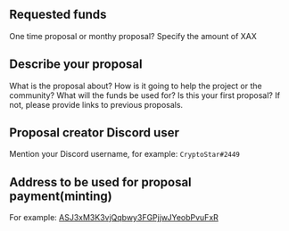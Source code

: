 ## Requested funds

One time proposal or monthy proposal?
Specify the amount of XAX

## Describe your proposal

What is the proposal about?
How is it going to help the project or the community?
What will the funds be used for?
Is this your first proposal? If not, please provide links to previous proposals.

## Proposal creator Discord user

Mention your Discord username, for example:
`CryptoStar#2449`

## Address to be used for proposal payment(minting)

For example:
[ASJ3xM3K3vjQqbwy3FGPjjwJYeobPvuFxR](https://artax.blockxplorer.info/address/ASJ3xM3K3vjQqbwy3FGPjjwJYeobPvuFxR)
